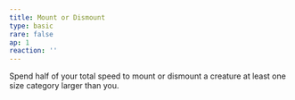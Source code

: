 ```yaml
---
title: Mount or Dismount
type: basic
rare: false
ap: 1
reaction: ''
---
```


Spend half of your total speed to mount or dismount a creature at least one size category larger than you.
